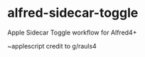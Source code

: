 # alfred-sidecar-toggle
Apple Sidecar Toggle workflow for Alfred4+

~applescript credit to g/rauls4
